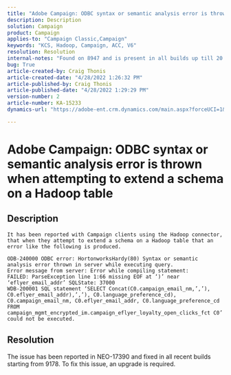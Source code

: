 ```yaml
---
title: "Adobe Campaign: ODBC syntax or semantic analysis error is thrown when attempting to extend a schema on a Hadoop table"
description: Description
solution: Campaign
product: Campaign
applies-to: "Campaign Classic,Campaign"
keywords: "KCS, Hadoop, Campaign, ACC, V6"
resolution: Resolution
internal-notes: "Found on 8947 and is present in all builds up till 20.2.  Internal Support ticket: TK178548"
bug: True
article-created-by: Craig Thonis
article-created-date: "4/28/2022 1:26:32 PM"
article-published-by: Craig Thonis
article-published-date: "4/28/2022 1:29:29 PM"
version-number: 2
article-number: KA-15233
dynamics-url: "https://adobe-ent.crm.dynamics.com/main.aspx?forceUCI=1&pagetype=entityrecord&etn=knowledgearticle&id=63d54cd0-f6c6-ec11-a7b6-0022480a10ee"

---
```

# Adobe Campaign: ODBC syntax or semantic analysis error is thrown when attempting to extend a schema on a Hadoop table

## Description



```
It has been reported with Campaign clients using the Hadoop connector, that when they attempt to extend a schema on a Hadoop table that an error like the following is produced.

ODB-240000 ODBC error: HortonworksHardy(80) Syntax or semantic analysis error thrown in server while executing query.
Error message from server: Error while compiling statement:
FAILED: ParseException line 1:66 missing EOF at ‘)’ near ‘eflyer_email_addr’ SQLState: 37000
WDB-200001 SQL statement ‘SELECT Concat(C0.campaign_email_nm,’,’), C0.eflyer_email_addr),’,’), C0.language_preference_cd), C0.campaign_email_nm, C0.eflyer_email_addr, C0.language_preference_cd FROM campaign_mgmt_encrypted_im.campaign_eflyer_loyalty_open_clicks_fct C0’ could not be executed.
```



## Resolution


The issue has been reported in NEO-17390 and fixed in all recent builds starting from 9178. To fix this issue, an upgrade is required.
